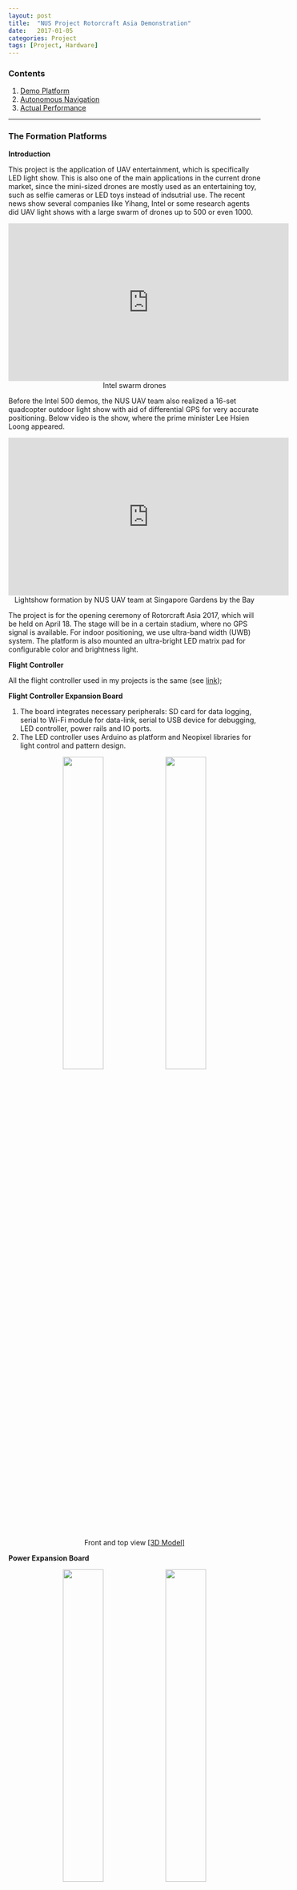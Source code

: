 ```yaml
---
layout: post
title:  "NUS Project Rotorcraft Asia Demonstration"
date:   2017-01-05
categories: Project
tags: [Project, Hardware]
---
```


### Contents

1. [Demo Platform](#platform)
2. [Autonomous Navigation](#uwb)
3. [Actual Performance](#umsashow)

___

<a name = "platform"></a>

### The Formation Platforms

**Introduction**

This project is the application of UAV entertainment, which is specifically LED light show. This is also one of the main applications in the current drone market, since the mini-sized drones are mostly used as an entertaining toy, such as selfie cameras or LED toys instead of indsutrial use. The recent news show several companies like Yihang, Intel or some research agents did UAV light shows with a large swarm of drones up to 500 or even 1000. 

<center><iframe width="560" height="315" src="https://www.youtube.com/embed/aOd4-T_p5fA" frameborder="0" allowfullscreen></iframe></center>
<center>Intel swarm drones</center>

Before the Intel 500 demos, the NUS UAV team also realized a 16-set quadcopter outdoor light show with aid of differential GPS for very accurate positioning. Below video is the show, where the prime minister Lee Hsien Loong appeared. 

<center><iframe width="560" height="315" src="https://www.youtube.com/embed/yk8_nqSM1WE" frameborder="0" allowfullscreen></iframe></center>
<center>Lightshow formation by NUS UAV team at Singapore Gardens by the Bay</center>


The project is for the opening ceremony of Rotorcraft Asia 2017, which will be held on April 18. The stage will be in a certain stadium, where no GPS signal is available. For indoor positioning, we use ultra-band width (UWB) system. The platform is also mounted an ultra-bright LED matrix pad for configurable color and brightness light. 

**Flight Controller**

All the flight controller used in my projects is the same (see <a href="https://flunge.github.io/2016/12/01/project-instinct.html#flightController">link</a>);

**Flight Controller Expansion Board**

1. The board integrates necessary peripherals: SD card for data logging, serial to Wi-Fi module for data-link, serial to USB device for debugging, LED controller, power rails and IO ports.
2. The LED controller uses Arduino as platform and Neopixel libraries for light control and pattern design.

<center>
<img src="/public/figures/project/rotorcraft_upper_1.JPG" style="width:40%">
<img src="/public/figures/project/rotorcraft_upper_2.JPG" style="width:40%">
</center>
<center>Front and top view <a href="https://grabcad.com/library/flight-control-extension-board-for-lightshow-1">[3D Model]</a></center>

**Power Expansion Board**

<center>
<img src="/public/figures/project/rotorcraft_lower_1.JPG" style="width:40%">
<img src="/public/figures/project/rotorcraft_lower_2.JPG" style="width:40%">
</center>
<center>Front and top view <a href="https://grabcad.com/library/power-with-communication-board-1">[3D Model]</a></center>

1. This platform adopts dual-board design in order to reduce the foot-print, as a quad-rotor helicopter with dimension limitation confines its space left for avionics;
2. Another reason for dual board design is that the onboard magnetometer is prone to be interfered by large current, if there is only one extension board, where large current drained by ESCs is inevitable. Dual board design separates large current and megnetic components with one mu-metal slice sheet placed in between if necessary;
3. This power extension board includes: dual 5V power output, one 12V power output, one MicroHard pDDl data and video link system, 2 ethernet ports for connecting Up-board as a remote control display port as well as another device (laser scanner / UWB ranging module), power distributions.

**Other Modules**

1. Dampers: dampers are necessary to reject high freqency vibrations. Silicon ball dampers are used and tested.
2. UWB ranging modules: we selected the PulsOn 440 from Time Domain as the ranging modules, whose max communication range is up to 200 m, which is enough for indoor demo use. 
3. Up-board: the upper level CPU used for path planning and trajectory generation. Coordinates calculation for a certain tag given a random setup of anchors is also processed in the CPU. 
4. LED device: we select Neopixel LED matrix for light display for its high lumin parameter and the color and brightness can be configured to desired values. 

<center>
<img src="/public/figures/project/rotorcraft_quad_1.png" style="width:60%">
<img src="/public/figures/project/rotorcraft_quad_2.png" style="width:60%">
</center>
<center>Top and side view</center>

Below is our first manual flight test, where we conducted outside our lab. It can be seen from the video vibration exists at the take-off period. This could be the gain tuning problem. 

<center><iframe width="560" height="315" src="https://www.youtube.com/embed/dUXnVfIDlSk" frameborder="0" allowfullscreen></iframe></center>
<center>Manual flight test</center>

___

<a name = "uwb"></a>

### Autonomous Navigation

This is a milestone for fully autonomous control of the UWB version quad-copter designed for this project. We have mounted several VICON markers on the platform and placed in the VICON environment. In order to test the performance of the implemented control law as well as calibrate the UWB positioning accuracy, we first do the auto hovering in VICON room and further with a simple path. 

<center><iframe width="560" height="315" src="https://www.youtube.com/embed/xKCNQzzwZnU" frameborder="0" allowfullscreen></iframe></center>
<center>Fully autonomous control with aid of VICON system</center>

**Problems and Solutions**

1. Attitude estimation error: this was caused by the temperature effect on the MPU9250 series motion sensors. The accelerometer readings will be affected by the varying temperature on the start-up phase. This was solved by the adding a temperature curve compensation of the accleration measurement;
2. UWB ranging error: this was mainly caused by setup of the UWB anchors. The positions and distance between each other affect the final ranging accuracy. 
3. UWB estimation error: this was introduced by low update rates of UWB range information as well as the extended Kalman Filter motion model. The motion model was a constant velocity model which did not concern the dynamics of the drones. We added the acceleration information into the motion model and improved the update frequency of the overall range request loops, the accuracy was also improved to 5cm and latency was limited within 200ms. 
4. Magnetometer interference problem: this was caused by the large current interference to the magnetic field around the magnetometer. The final platform uses shielding materials above the power regulation board and eventually mitigated the effect. 

___

<a name = "umsashow"></a>

### Actual Performance

It was the actual day for the UMSA openning ceremony. We have been testing the whole formation drones system for the last two weeks in Changi Exhibition Center, the Aviation Park beside the sea. The UWB signal is very stable and reliable in the demo hall area with the full dimension around 15m X 15m X 7m. The formation drones was reduced to 6 sets from 10 sets due to the confined area and signal bandwidth capability. The formation shape and path designed for each drone is based on the music rhythm and light will also changes their patterns and color accordingly.  

The patterns include a formal square shape, a figure eight rotation, a random flight, a heart shape, leader and followers shape. With the starry night background and the music, the overall effect is really touching and exciting.  

<center><iframe width="560" height="315" src="https://www.youtube.com/embed/imvOHrcYKy4" frameborder="0" allowfullscreen></iframe></center>
<center>Fully autonomous control with aid of VICON system</center>